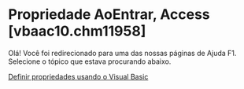 
# Propriedade AoEntrar, Access [vbaac10.chm11958]

Olá! Você foi redirecionado para uma das nossas páginas de Ajuda F1. Selecione o tópico que estava procurando abaixo.

[Definir propriedades usando o Visual Basic](http://msdn.microsoft.com/library/3fa3677b-a779-3bc7-0f0f-827c252b3292%28Office.15%29.aspx)
